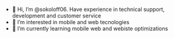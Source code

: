 - 👋 Hi, I’m @sokoloff06. Have experience in technical support, development and customer service
- 👀 I’m interested in mobile and web tecnologies
- 🌱 I’m currently learning mobile web and webiste optimizations

<!---
sokoloff06/sokoloff06 is a ✨ special ✨ repository because its `README.md` (this file) appears on your GitHub profile.
You can click the Preview link to take a look at your changes.
--->
